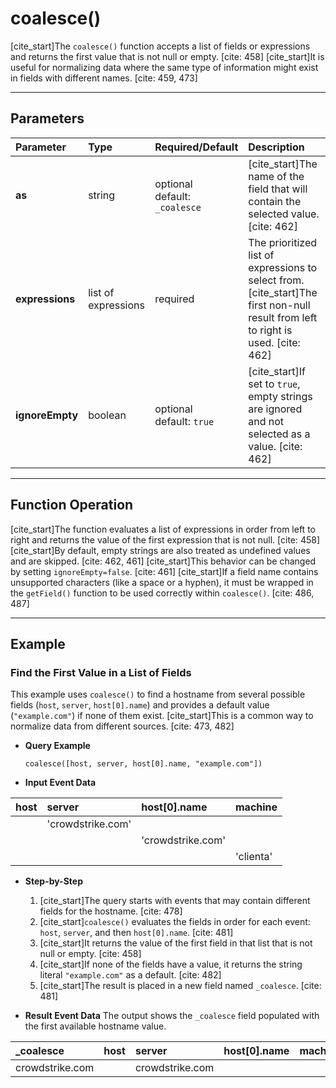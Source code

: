 # coalesce()

[cite_start]The `coalesce()` function accepts a list of fields or expressions and returns the first value that is not null or empty. [cite: 458] [cite_start]It is useful for normalizing data where the same type of information might exist in fields with different names. [cite: 459, 473]

***

## Parameters

| Parameter | Type | Required/Default | Description |
| :--- | :--- | :--- | :--- |
| **as** | string | optional <br> default: `_coalesce` | [cite_start]The name of the field that will contain the selected value. [cite: 462] |
| **expressions** | list of expressions | required | The prioritized list of expressions to select from. [cite_start]The first non-null result from left to right is used. [cite: 462] |
| **ignoreEmpty** | boolean | optional <br> default: `true` | [cite_start]If set to `true`, empty strings are ignored and not selected as a value. [cite: 462] |

***

## Function Operation

[cite_start]The function evaluates a list of expressions in order from left to right and returns the value of the first expression that is not null. [cite: 458] [cite_start]By default, empty strings are also treated as undefined values and are skipped. [cite: 462, 461] [cite_start]This behavior can be changed by setting `ignoreEmpty=false`. [cite: 461] [cite_start]If a field name contains unsupported characters (like a space or a hyphen), it must be wrapped in the `getField()` function to be used correctly within `coalesce()`. [cite: 486, 487]

***

## Example

### Find the First Value in a List of Fields

This example uses `coalesce()` to find a hostname from several possible fields (`host`, `server`, `host[0].name`) and provides a default value (`"example.com"`) if none of them exist. [cite_start]This is a common way to normalize data from different sources. [cite: 473, 482]

* **Query Example**
    ```
    coalesce([host, server, host[0].name, "example.com"])
    ```

* **Input Event Data**

| host | server | host[0].name | machine |
| :--- | :--- | :--- | :--- |
| | 'crowdstrike.com' | | |
| | | 'crowdstrike.com' | |
| | | | 'clienta' |

* **Step-by-Step**
    1.  [cite_start]The query starts with events that may contain different fields for the hostname. [cite: 478]
    2.  [cite_start]`coalesce()` evaluates the fields in order for each event: `host`, `server`, and then `host[0].name`. [cite: 481]
    3.  [cite_start]It returns the value of the first field in that list that is not null or empty. [cite: 458]
    4.  [cite_start]If none of the fields have a value, it returns the string literal `"example.com"` as a default. [cite: 482]
    5.  [cite_start]The result is placed in a new field named `_coalesce`. [cite: 481]

* **Result Event Data**
    The output shows the `_coalesce` field populated with the first available hostname value.

| _coalesce | host | server | host[0].name | machine |
| :--- | :--- | :--- | :--- | :--- |
| crowdstrike.com | <no value> | crowdstrike.com | | |